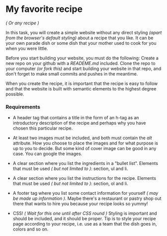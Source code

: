 # My favorite recipe

_( Or any recipe )_

In this task, you will create a simple website without any direct styling _(apart from the browser's default styling)_ about a recipe that you like. It can be your own parade dish or some dish that your mother used to cook for you when you were little.

Before you start building your website, you must do the following:
Create a new repo on your github with a _READEME.md_ included.
Clone the repo to your computer _(or fork this)_ and start building your website in that repo, and don't forget to make small commits and pushes in the meantime.

When you create the recipe, it is important that the recipe is easy to follow and that the website is built with semantic elements to the highest degree possible.

### Requirements

- A header tag that contains a title in the form of an h-tag as an introductory description of the recipe and perhaps why you have chosen this particular recipe.

- At least two images must be included, and both must contain the _alt_ attribute. How you choose to place the images and for what purpose is up to you to decide. But some kind of cover image can be good in any case. You can google the images.

- A clear section where you list the ingredients in a "bullet list". Elements that must be used _( but not limited to )_: section, ul and li.

- A clear section where you list the instructions for the recipe. Elements that must be used _( but not limited to )_: section, ol and li.

- A footer tag where you list some contact information for yourself _( may be made up information )_. Maybe there's a restaurant or pastry shop out there that wants to hire you because your recipe looks so yummy!

- CSS! _( Wait for this one until after CSS round )_ Styling is important and should be included, and it should be proper. Tip is to style your recipe page according to your recipe, i.e. use as a team that the dish goes in, colors and so on.